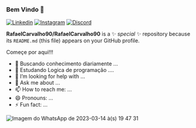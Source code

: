 ### Bem Vindo 👋
[![Linkedin](https://img.shields.io/badge/LinkedIn-0077B5?style=for-the-badge&logo=linkedin&logoColor=white)](https://www.linkedin.com/in/rafael-carvalho-8a572323a//)
[![Instagram](https://img.shields.io/badge/Instagram-E4405F?style=for-the-badge&logo=instagram&logoColor=white)](https://www.instagram.com//)
[![Discord](https://img.shields.io/badge/Discord-7289DA?style=for-the-badge&logo=discord&logoColor=white)](https://discord.com/channels/)

**RafaelCarvalho90/RafaelCarvalho90** is a ✨ _special_ ✨ repository because its `README.md` (this file) appears on your GitHub profile.

Começe por aqui!!!

- 🔭 Buscando conhecimento diariamente ...
- 🌱 Estudando Logica de programação ....
- 🤔 I’m looking for help with ...
- 💬 Ask me about ...
- 📫 How to reach me: ...
- 😄 Pronouns: ...
- ⚡ Fun fact: ...



![Imagem do WhatsApp de 2023-03-14 à(s) 19 47 31](https://user-images.githubusercontent.com/106347121/225159222-9162886a-fc24-4f9c-9878-61241c7094fd.jpg)


